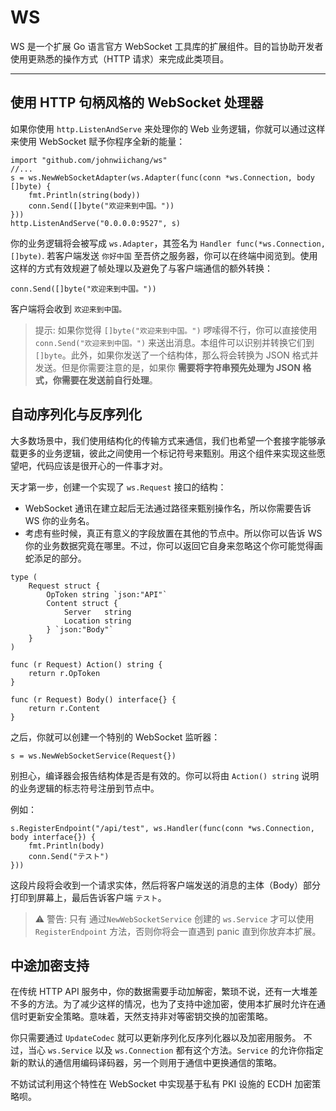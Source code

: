 # WS
WS 是一个扩展 Go 语言官方 WebSocket 工具库的扩展组件。目的旨协助开发者使用更熟悉的操作方式（HTTP 请求）来完成此类项目。

---

## 使用 HTTP 句柄风格的 WebSocket 处理器

如果你使用 `http.ListenAndServe` 来处理你的 Web 业务逻辑，你就可以通过这样来使用 WebSocket 赋予你程序全新的能量：

```
import "github.com/johnwiichang/ws"
//...
s = ws.NewWebSocketAdapter(ws.Adapter(func(conn *ws.Connection, body []byte) {
	fmt.Println(string(body))
	conn.Send([]byte("欢迎来到中国。"))
}))
http.ListenAndServe("0.0.0.0:9527", s)
```

你的业务逻辑将会被写成 `ws.Adapter`，其签名为 `Handler func(*ws.Connection, []byte)`. 若客户端发送 `你好中国` 至吾侪之服务器，你可以在终端中阅览到。使用这样的方式有效规避了帧处理以及避免了与客户端通信的额外转换：

```
conn.Send([]byte("欢迎来到中国。"))
```

客户端将会收到 `欢迎来到中国。`

> 提示:
> 如果你觉得 `[]byte("欢迎来到中国。")` 啰嗦得不行，你可以直接使用 `conn.Send("欢迎来到中国。")` 来送出消息。本组件可以识别并转换它们到 `[]byte`。此外，如果你发送了一个结构体，那么将会转换为 JSON 格式并发送。但是你需要注意的是，如果你 **需要将字符串预先处理为 JSON 格式，你需要在发送前自行处理**。

## 自动序列化与反序列化
大多数场景中，我们使用结构化的传输方式来通信，我们也希望一个套接字能够承载更多的业务逻辑，彼此之间使用一个标记符号来甄别。用这个组件来实现这些愿望吧，代码应该是很开心的一件事才对。

天才第一步，创建一个实现了 `ws.Request` 接口的结构：
- WebSocket 通讯在建立起后无法通过路径来甄别操作名，所以你需要告诉 WS 你的业务名。
- 考虑有些时候，真正有意义的字段放置在其他的节点中。所以你可以告诉 WS 你的业务数据究竟在哪里。不过，你可以返回它自身来忽略这个你可能觉得画蛇添足的部分。

```
type (
	Request struct {
		OpToken string `json:"API"`
		Content struct {
			Server   string
			Location string
		} `json:"Body"`
	}
)

func (r Request) Action() string {
	return r.OpToken
}

func (r Request) Body() interface{} {
	return r.Content
}
```

之后，你就可以创建一个特别的 WebSocket 监听器：

```
s = ws.NewWebSocketService(Request{})
```

别担心，编译器会报告结构体是否是有效的。你可以将由 `Action() string` 说明的业务逻辑的标志符号注册到节点中。

例如：
```
s.RegisterEndpoint("/api/test", ws.Handler(func(conn *ws.Connection, body interface{}) {
	fmt.Println(body)
	conn.Send("テスト")
}))
```
这段片段将会收到一个请求实体，然后将客户端发送的消息的主体（Body）部分打印到屏幕上，最后告诉客户端 `テスト`。

> ⚠️ 警告:
> 只有 通过`NewWebSocketService` 创建的 `ws.Service` 才可以使用 `RegisterEndpoint` 方法，否则你将会一直遇到 panic 直到你放弃本扩展。

## 中途加密支持
在传统 HTTP API 服务中，你的数据需要手动加解密，繁琐不说，还有一大堆差不多的方法。为了减少这样的情况，也为了支持中途加密，使用本扩展时允许在通信时更新安全策略。意味着，天然支持非对等密钥交换的加密策略。

你只需要通过 `UpdateCodec` 就可以更新序列化反序列化器以及加密用服务。
不过，当心 `ws.Service` 以及 `ws.Connection` 都有这个方法。`Service` 的允许你指定新的默认的通信用编码译码器，另一个则用于通信中更换通信的策略。

不妨试试利用这个特性在 WebSocket 中实现基于私有 PKI 设施的 ECDH 加密策略呗。